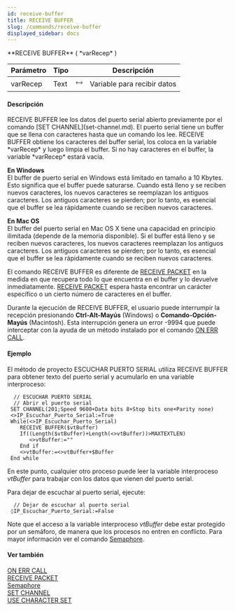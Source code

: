 ```yaml
---
id: receive-buffer
title: RECEIVE BUFFER
slug: /commands/receive-buffer
displayed_sidebar: docs
---
```


<!--REF #_command_.RECEIVE BUFFER.Syntax-->**RECEIVE BUFFER** ( *varRecep* )<!-- END REF-->
<!--REF #_command_.RECEIVE BUFFER.Params-->
| Parámetro | Tipo |  | Descripción |
| --- | --- | --- | --- |
| varRecep | Text | &#x1F858; | Variable para recibir datos |

<!-- END REF-->

#### Descripción 

<!--REF #_command_.RECEIVE BUFFER.Summary-->RECEIVE BUFFER lee los datos del puerto serial abierto previamente por el comando [SET CHANNEL](set-channel.md).<!-- END REF--> El puerto serial tiene un buffer que se llena con caracteres hasta que un comando los lee. RECEIVE BUFFER obtiene los caracteres del buffer serial, los coloca en la variable *varRecep* y luego limpia el buffer. Si no hay caracteres en el buffer, la variable *varRecep* estará vacía.

**En Windows**  
El buffer de puerto serial en Windows está limitado en tamaño a 10 Kbytes. Esto significa que el buffer puede saturarse. Cuando está lleno y se reciben nuevos caracteres, los nuevos caracteres se reemplazan los antiguos caracteres. Los antiguos caracteres se pierden; por lo tanto, es esencial que el buffer se lea rápidamente cuando se reciben nuevos caracteres.

**En Mac OS**  
El buffer del puerto serial en Mac OS X tiene una capacidad en principio ilimitada (depende de la memoria disponible). Si el buffer está lleno y se reciben nuevos caracteres, los nuevos caracteres reemplazan los antiguos caracteres. Los antiguos caracteres se pierden; por lo tanto, es esencial que el buffer se lea rápidamente cuando se reciben nuevos caracteres. 

El comando RECEIVE BUFFER es diferente de [RECEIVE PACKET](receive-packet.md) en la medida en que recupera todo lo que encuentra en el buffer y lo devuelve inmediatamente. [RECEIVE PACKET](receive-packet.md) espera hasta encontrar un carácter específico o un cierto número de caracteres en el buffer. 

Durante la ejecución de RECEIVE BUFFER, el usuario puede interrumpir la recepción presionando **Ctrl-Alt-Mayús** (Windows) o **Comando-Opción-Mayús** (Macintosh). Esta interrupción genera un error -9994 que puede interceptar con la ayuda de un método instalado por el comando [ON ERR CALL](on-err-call.md). 

#### Ejemplo 

El método de proyecto ESCUCHAR PUERTO SERIAL utiliza RECEIVE BUFFER para obtener texto del puerto serial y acumularlo en una variable interproceso:

```4d
  // ESCUCHAR PUERTO SERIAL
  // Abrir el puerto serial
 SET CHANNEL(201;Speed 9600+Data bits 8+Stop bits one+Parity none)
 <>IP_Escuchar_Puerto_Serial:=True
 While(<>IP_Escuchar_Puerto_Serial)
    RECEIVE BUFFER($vtBuffer)
    If((Length($vtBuffer)+Length(<>vtBuffer))>MAXTEXTLEN)
       <>vtBuffer:=""
    End if
    <>vtBuffer:=<>vtBuffer+$Buffer
 End while
```

En este punto, cualquier otro proceso puede leer la variable interproceso *vtBuffer* para trabajar con los datos que vienen del puerto serial.

Para dejar de escuchar al puerto serial, ejecute:

```4d
  // Dejar de escuchar al puerto serial
 ◊IP_Escuchar_Puerto_Serial:=False
```

Note que el acceso a la variable interproceso *vtBuffer* debe estar protegido por un semáforo, de manera que los procesos no entren en conflicto. Para mayor información ver el comando [Semaphore](semaphore.md "Semaphore").

#### Ver también 

[ON ERR CALL](on-err-call.md)  
[RECEIVE PACKET](receive-packet.md)  
[Semaphore](semaphore.md)  
[SET CHANNEL](set-channel.md)  
[USE CHARACTER SET](use-character-set.md)  